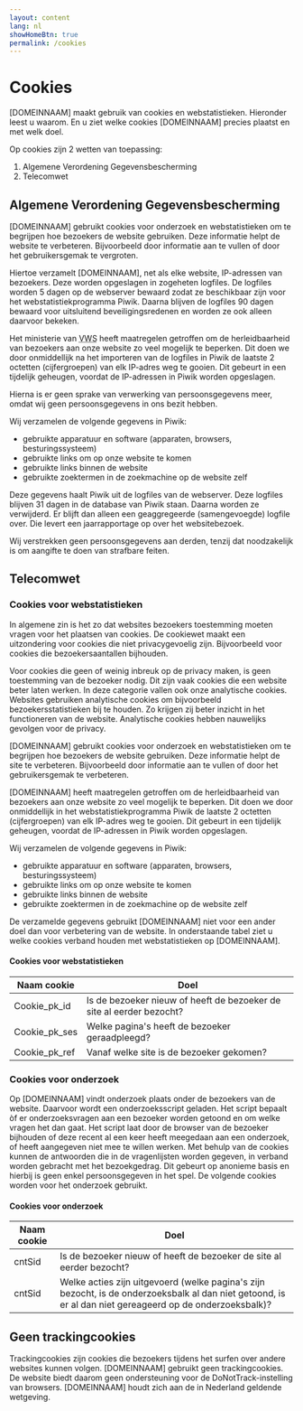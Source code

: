 ```yaml
---
layout: content
lang: nl
showHomeBtn: true
permalink: /cookies
---
```


# Cookies

[DOMEINNAAM] maakt gebruik van cookies en webstatistieken. Hieronder leest u waarom. En u ziet welke cookies [DOMEINNAAM] precies plaatst en met welk doel.

Op cookies zijn 2 wetten van toepassing:

1. Algemene Verordening Gegevensbescherming
2. Telecomwet

## Algemene Verordening Gegevensbescherming

[DOMEINNAAM] gebruikt cookies voor onderzoek en webstatistieken om te begrijpen hoe bezoekers de website gebruiken. Deze informatie helpt de website te verbeteren. Bijvoorbeeld door informatie aan te vullen of door het gebruikersgemak te vergroten.

Hiertoe verzamelt [DOMEINNAAM], net als elke website, IP-adressen van bezoekers. Deze worden opgeslagen in zogeheten logfiles. De logfiles worden 5 dagen op de webserver bewaard zodat ze beschikbaar zijn voor het webstatistiekprogramma Piwik. Daarna blijven de logfiles 90 dagen bewaard voor uitsluitend beveiligingsredenen en worden ze ook alleen daarvoor bekeken.

Het ministerie van <abbr title="Volksgezondheid, Welzijn en Sport">VWS</abbr> heeft maatregelen getroffen om de herleidbaarheid van bezoekers aan onze website zo veel mogelijk te beperken. Dit doen we door onmiddellijk na het importeren van de logfiles in Piwik de laatste 2 octetten (cijfergroepen) van elk IP-adres weg te gooien. Dit gebeurt in een tijdelijk geheugen, voordat de IP-adressen in Piwik worden opgeslagen.

Hierna is er geen sprake van verwerking van persoonsgegevens meer, omdat wij geen persoonsgegevens in ons bezit hebben.

Wij verzamelen de volgende gegevens in Piwik:

- gebruikte apparatuur en software (apparaten, browsers, besturingssysteem)
- gebruikte links om op onze website te komen
- gebruikte links binnen de website
- gebruikte zoektermen in de zoekmachine op de website zelf

Deze gegevens haalt Piwik uit de logfiles van de webserver. Deze logfiles blijven 31 dagen in de database van Piwik staan. Daarna worden ze verwijderd. Er blijft dan alleen een geaggregeerde (samengevoegde) logfile over. Die levert een jaarrapportage op over het websitebezoek.

Wij verstrekken geen persoonsgegevens aan derden, tenzij dat noodzakelijk is om aangifte te doen van strafbare feiten.

## Telecomwet

### Cookies voor webstatistieken

In algemene zin is het zo dat websites bezoekers toestemming moeten vragen voor het plaatsen van cookies. De cookiewet maakt een uitzondering voor cookies die niet privacygevoelig zijn. Bijvoorbeeld voor cookies die bezoekersaantallen bijhouden.

Voor cookies die geen of weinig inbreuk op de privacy maken, is geen toestemming van de bezoeker nodig. Dit zijn vaak cookies die een website beter laten werken. In deze categorie vallen ook onze analytische cookies. Websites gebruiken analytische cookies om bijvoorbeeld bezoekersstatistieken bij te houden. Zo krijgen zij beter inzicht in het functioneren van de website. Analytische cookies hebben nauwelijks gevolgen voor de privacy.

[DOMEINNAAM] gebruikt cookies voor onderzoek en webstatistieken om te begrijpen hoe bezoekers de website gebruiken. Deze informatie helpt de site te verbeteren. Bijvoorbeeld door informatie aan te vullen of door het gebruikersgemak te verbeteren.

[DOMEINNAAM] heeft maatregelen getroffen om de herleidbaarheid van bezoekers aan onze website zo veel mogelijk te beperken. Dit doen we door onmiddellijk in het webstatistiekprogramma Piwik de laatste 2 octetten (cijfergroepen) van elk IP-adres weg te gooien. Dit gebeurt in een tijdelijk geheugen, voordat de IP-adressen in Piwik worden opgeslagen.

Wij verzamelen de volgende gegevens in Piwik:

- gebruikte apparatuur en software (apparaten, browsers, besturingssysteem)
- gebruikte links om op onze website te komen
- gebruikte links binnen de website
- gebruikte zoektermen in de zoekmachine op de website zelf

De verzamelde gegevens gebruikt [DOMEINNAAM] niet voor een ander doel dan voor verbetering van de website. In onderstaande tabel ziet u welke cookies verband houden met webstatistieken op [DOMEINNAAM].

#### Cookies voor webstatistieken

| Naam cookie | Doel |
|-------------|------|
| Cookie_pk_id | Is de bezoeker nieuw of heeft de bezoeker de site al eerder bezocht? |
| Cookie_pk_ses | Welke pagina's heeft de bezoeker geraadpleegd? |
| Cookie_pk_ref | Vanaf welke site is de bezoeker gekomen? |

### Cookies voor onderzoek

Op [DOMEINNAAM] vindt onderzoek plaats onder de bezoekers van de website. Daarvoor wordt een onderzoeksscript geladen. Het script bepaalt òf er onderzoeksvragen aan een bezoeker worden getoond en om welke vragen het dan gaat. Het script laat door de browser van de bezoeker bijhouden of deze recent al een keer heeft meegedaan aan een onderzoek, of heeft aangegeven niet mee te willen werken. Met behulp van de cookies kunnen de antwoorden die in de vragenlijsten worden gegeven, in verband worden gebracht met het bezoekgedrag. Dit gebeurt op anonieme basis en hierbij is geen enkel persoonsgegeven in het spel. De volgende cookies worden voor het onderzoek gebruikt.

#### Cookies voor onderzoek

| Naam cookie | Doel |
|-------------|------|
| cntSid | Is de bezoeker nieuw of heeft de bezoeker de site al eerder bezocht? |
| cntSid | Welke acties zijn uitgevoerd (welke pagina's zijn bezocht, is de onderzoeksbalk al dan niet getoond, is er al dan niet gereageerd op de onderzoeksbalk)? |

## Geen trackingcookies
Trackingcookies zijn cookies die bezoekers tijdens het surfen over andere websites kunnen volgen. [DOMEINNAAM] gebruikt geen trackingcookies. De website biedt daarom geen ondersteuning voor de DoNotTrack-instelling van browsers. [DOMEINNAAM] houdt zich aan de in Nederland geldende wetgeving.
